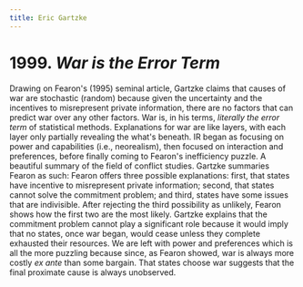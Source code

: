 ```yaml
---
title: Eric Gartzke
---
```


# 1999. *War is the Error Term*

Drawing on Fearon's (1995) seminal article, Gartzke claims that causes
of war are stochastic (random) because given the uncertainty and the
incentives to misrepresent private information, there are no factors
that can predict war over any other factors. War is, in his terms,
*literally the error term* of statistical methods. Explanations for
war are like layers, with each layer only partially revealing the
what's beneath. IR began as focusing on power and capabilities (i.e.,
neorealism), then focused on interaction and preferences, before
finally coming to Fearon's inefficiency puzzle. A beautiful summary of
the field of conflict studies. Gartzke summaries Fearon as such:
Fearon offers three possible explanations: first, that states have
incentive to misrepresent private information; second, that states
cannot solve the commitment problem; and third, states have some
issues that are indivisible. After rejecting the third possibility as
unlikely, Fearon shows how the first two are the most likely. Gartzke
explains that the commitment problem cannot play a significant role
because it would imply that no states, once war began, would cease
unless they complete exhausted their resources. We are left with power
and preferences which is all the more puzzling because since, as
Fearon showed, war is always more costly *ex ante* than some
bargain. That states choose war suggests that the final proximate
cause is always unobserved.

